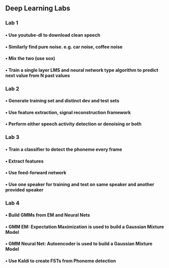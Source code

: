 ## Deep Learning Labs

### Lab 1

#### • Use youtube-dl to download clean speech
#### • Similarly find pure noise. e.g. car noise, coffee noise
#### • Mix the two (use sox)
#### • Train a single layer LMS and neural network type algorithm to predict next value from N past values

### Lab 2

#### • Generate training set and distinct dev and test sets
#### • Use feature extraction, signal reconstruction framework
#### • Perform either speech activity detection or denoising or both

### Lab 3

#### • Train a classifier to detect the phoneme every frame
#### • Extract features
#### • Use feed-forward network
#### • Use one speaker for training and test on same speaker and another provided speaker

### Lab 4

#### • Build GMMs from EM and Neural Nets
####   • GMM EM: Expectation Maximization is used to build a Gaussian Mixture Model
####   • GMM Neural Net: Autoencoder is used to build a Gaussian Mixture Model
#### • Use Kaldi to create FSTs from Phoneme detection




        
    
